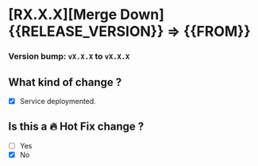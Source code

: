 # [RX.X.X][Merge Down] {{RELEASE_VERSION}} => {{FROM}}

<!-- Relate version follow package.json -->

### Version bump: `vX.X.X` to `vX.X.X`

## What kind of change ?

- [x] Service deploymented.

## Is this a **🔥 Hot Fix** change ?

- [ ] Yes
- [x] No

<!-- NOTE -->
<!--CONTACT : pawanachai.seeruesang@kingpower.com -->
